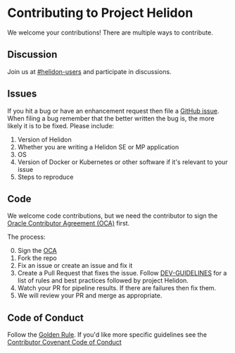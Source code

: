 
# Contributing to Project Helidon

We welcome your contributions! There are multiple ways to contribute.

## Discussion

Join us at [#helidon-users](http://slack.helidon.io) and participate in discussions.

## Issues

If you hit a bug or have an enhancement request then file a [GitHub issue](https://github.com/oracle/helidon/issues).
When filing a bug remember that the better written the bug is, the more likely it is
to be fixed. Please include:

1. Version of Helidon
2. Whether you are writing a Helidon SE or MP application
3. OS
4. Version of Docker or Kubernetes or other software if it's relevant to your issue
5. Steps to reproduce

## Code

We welcome code contributions, but we need the contributor to sign the
[Oracle Contributor Agreement (OCA)](https://www.oracle.com/technetwork/community/oca-486395.html)
first.

The process:

0. Sign the [OCA](https://www.oracle.com/technetwork/community/oca-486395.html)
1. Fork the repo
2. Fix an issue or create an issue and fix it
3. Create a Pull Request that fixes the issue. Follow [DEV-GUIDELINES](DEV-GUIDELINES.md) for a list of rules and best practices followed by project Helidon.
4. Watch your PR for pipeline results. If there are failures then fix them.
5. We will review your PR and merge as appropriate.

## Code of Conduct

Follow the [Golden Rule](https://en.wikipedia.org/wiki/Golden_Rule). If
you'd like more specific guidelines see the
[Contributor Covenant Code of Conduct](https://www.contributor-covenant.org/version/1/4/code-of-conduct.html)

